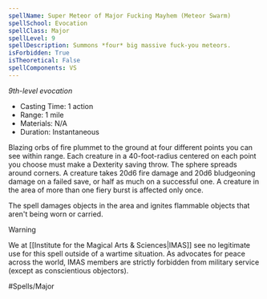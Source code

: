 ```yaml
---
spellName: Super Meteor of Major Fucking Mayhem (Meteor Swarm)
spellSchool: Evocation
spellClass: Major
spellLevel: 9
spellDescription: Summons *four* big massive fuck-you meteors.
isForbidden: True
isTheoretical: False
spellComponents: VS
---
```


*9th-level evocation*

- Casting Time: 1 action
- Range: 1 mile
- Materials: N/A
- Duration: Instantaneous

Blazing orbs of fire plummet to the ground at four different points you can see within range. Each creature in a 40-foot-radius centered on each point you choose must make a Dexterity saving throw. The sphere spreads around corners. A creature takes 20d6 fire damage and 20d6 bludgeoning damage on a failed save, or half as much on a successful one. A creature in the area of more than one fiery burst is affected only once.

The spell damages objects in the area and ignites flammable objects that aren't being worn or carried.

>[!warning]
>We at [[Institute for the Magical Arts & Sciences|IMAS]] see no legitimate use for this spell outside of a wartime situation. As advocates for peace across the world, IMAS members are strictly forbidden from military service (except as conscientious objectors).

#Spells/Major
